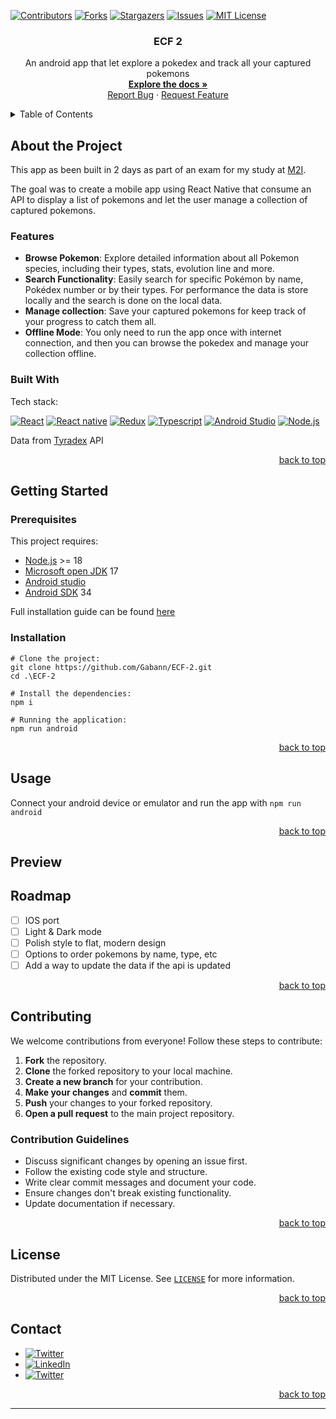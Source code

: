 <!--suppress ALL, HtmlUnknownAnchorTarget -->
<a id="readme-top"></a>

[![Contributors][contributors-shield]][contributors-url]
[![Forks][forks-shield]][forks-url]
[![Stargazers][stars-shield]][stars-url]
[![Issues][issues-shield]][issues-url]
[![MIT License][license-shield]][license-url]

<h3 align="center">ECF 2</h3>



<div style="text-align:center">
  <p>
    An android app that let explore a pokedex and track all your captured pokemons
    <br />
    <a href="https://github.com/gabann/ECF-2"><strong>Explore the docs »</strong></a>
    <br />
    <a href="https://github.com/gabann/ECF-2/issues">Report Bug</a>
    ·
    <a href="https://github.com/gabann/ECF-2/issues">Request Feature</a>
  </p>
</div>



<!-- TABLE OF CONTENTS -->
<details>
  <summary>Table of Contents</summary>
  <ol>
    <li>
      <a href="#about-the-project">About The Project</a>
      <ul>
        <li><a href="#built-with">Built With</a></li>
      </ul>
    </li>
    <li>
      <a href="#getting-started">Getting Started</a>
      <ul>
        <li><a href="#prerequisites">Prerequisites</a></li>
        <li><a href="#installation">Installation</a></li>
      </ul>
    </li>
    <li><a href="#usage">Usage</a></li>
    <li><a href="#roadmap">Roadmap</a></li>
    <li><a href="#contributing">Contributing</a></li>
    <li><a href="#license">License</a></li>
    <li><a href="#contact">Contact</a></li>
  </ol>
</details>

<!-- ABOUT THE PROJECT -->

## About the Project

This app as been built in 2 days as part of an exam for my study at [M2I](https://www.m2iformation.fr/).

The goal was to create a mobile app using React Native that consume an API to display a list of pokemons and let the user
manage a collection of captured pokemons.

### Features

- **Browse Pokemon**: Explore detailed information about all Pokemon species, including their types, stats, evolution line and more.
- **Search Functionality**: Easily search for specific Pokémon by name, Pokédex number or by their types. For performance the data is
  store locally and the search is done on the local data.
- **Manage collection**: Save your captured pokemons for keep track of your progress to catch them all.
- **Offline Mode**: You only need to run the app once with internet connection, and then you can browse the pokedex and manage your
  collection offline.

### Built With

Tech stack:

[![React][ReactBadge]][ReactUrl]
[![React native][ReactNativeBadge]][ReactNativeUrl]
[![Redux][ReduxBadge]][ReduxUrl]
[![Typescript][TypescriptBadge]][TypescriptUrl]
[![Android Studio][AndroidStudioBadge]][AndroidStudioUrl]
[![Node.js][NodeBadge]][NodeUrl]

Data from [Tyradex](https://tyradex.tech/) API


<div style="text-align:right"><a href="#readme-top">back to top</a></div>



<!-- GETTING STARTED -->

## Getting Started

### Prerequisites

This project requires:

- [Node.js](https://nodejs.org/en) >= 18
- [Microsoft open JDK](https://learn.microsoft.com/en-us/java/openjdk/download) 17
- [Android studio](https://developer.android.com/studio)
- [Android SDK](https://developer.android.com/tools/releases/platforms) 34

Full installation guide can be found [here](https://reactnative.dev/docs/environment-setup?guide=native)

### Installation

```
# Clone the project:
git clone https://github.com/Gabann/ECF-2.git
cd .\ECF-2

# Install the dependencies:
npm i

# Running the application:
npm run android
```

<div style="text-align:right"><a href="#readme-top">back to top</a></div>



<!-- USAGE EXAMPLES -->

## Usage

Connect your android device or emulator and run the app with `npm run android`

<div style="text-align:right"><a href="#readme-top">back to top</a></div>

<!-- PREVIEW -->

## Preview

<!-- ROADMAP -->

## Roadmap

- [ ] IOS port
- [ ] Light & Dark mode
- [ ] Polish style to flat, modern design
- [ ] Options to order pokemons by name, type, etc
- [ ] Add a way to update the data if the api is updated

[//]: # (    - [ ] Nested Feature)

<div style="text-align:right"><a href="#readme-top">back to top</a></div>



<!-- CONTRIBUTING -->

## Contributing

We welcome contributions from everyone! Follow these steps to contribute:

1. **Fork** the repository.
2. **Clone** the forked repository to your local machine.
3. **Create a new branch** for your contribution.
4. **Make your changes** and **commit** them.
5. **Push** your changes to your forked repository.
6. **Open a pull request** to the main project repository.

### Contribution Guidelines

- Discuss significant changes by opening an issue first.
- Follow the existing code style and structure.
- Write clear commit messages and document your code.
- Ensure changes don't break existing functionality.
- Update documentation if necessary.

<div style="text-align:right"><a href="#readme-top">back to top</a></div>

<!-- LICENSE -->

## License

Distributed under the MIT License. See [`LICENSE`](https://github.com/Gabann/ECF-2/blob/main/LICENSE) for more information.

<div style="text-align:right"><a href="#readme-top">back to top</a></div>



<!-- CONTACT -->

## Contact

- [![Twitter][gmail-shield]][gmail-url]
- [![LinkedIn][linkedin-shield]][linkedin-url]
- [![Twitter][twitter-shield]][twitter-url]

<div style="text-align:right"><a href="#readme-top">back to top</a></div>


---------------------------------------------------------------

[ReactBadge]: https://img.shields.io/badge/React-61DAFB?logo=react&logoColor=000&style=for-the-badge

[ReactUrl]: https://react.dev/

[ReactNativeBadge]: https://img.shields.io/badge/ReactNative-61DAFB?logo=react&logoColor=000&style=for-the-badge

[ReactNativeUrl]: https://reactnative.dev/

[ReduxBadge]: https://img.shields.io/badge/Redux-764ABC?logo=redux&logoColor=white&style=for-the-badge

[ReduxUrl]: https://redux.js.org/

[TypescriptBadge]: https://img.shields.io/badge/Typescript-3178C6?logo=typescript&logoColor=white&style=for-the-badge

[TypescriptUrl]: https://www.typescriptlang.org/

[AndroidStudioBadge]: https://img.shields.io/badge/AndroidStudio-3DDC84?logo=android-studio&logoColor=white&style=for-the-badge

[AndroidStudioUrl]: https://developer.android.com/studio

[NodeBadge]: https://img.shields.io/badge/Node.js-339933?logo=node.js&logoColor=white&style=for-the-badge

[NodeUrl]: https://nodejs.org/

[repo-link]: https://github.com/Gabann/ECF-2

[contributors-shield]: https://img.shields.io/github/contributors/gabann/ECF-2.svg?style=for-the-badge

[contributors-url]: https://github.com/gabann/ECF-2/graphs/contributors

[forks-shield]: https://img.shields.io/github/forks/gabann/ECF-2.svg?style=for-the-badge

[forks-url]: https://github.com/gabann/ECF-2/network/members

[stars-shield]: https://img.shields.io/github/stars/gabann/ECF-2.svg?style=for-the-badge

[stars-url]: https://github.com/gabann/ECF-2/stargazers

[issues-shield]: https://img.shields.io/github/issues/gabann/ECF-2.svg?style=for-the-badge

[issues-url]: https://github.com/gabann/ECF-2/issues

[license-shield]: https://img.shields.io/github/license/gabann/ECF-2.svg?style=for-the-badge

[license-url]: https://github.com/gabann/ECF-2/blob/master/LICENSE

[linkedin-shield]: https://img.shields.io/badge/-LinkedIn-black.svg?style=for-the-badge&logo=linkedin&colorB=555

[linkedin-url]: https://linkedin.com/in/linkedin_username

[twitter-shield]: https://img.shields.io/badge/Twitter-1DA1F2?style=for-the-badge&logo=twitter&logoColor=white

[twitter-url]: https://twitter.com/gabandev

[gmail-shield]: https://img.shields.io/badge/Gmail-EA4335.svg?style=for-the-badge&logo=Gmail&logoColor=white

[gmail-url]: mailto:gabin.deboulogne@gmail.com
